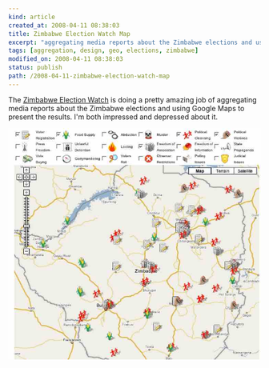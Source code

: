 ```yaml
--- 
kind: article
created_at: 2008-04-11 08:38:03
title: Zimbabwe Election Watch Map
excerpt: "aggregating media reports about the Zimbabwe elections and using Google Maps to present the results"
tags: [aggregation, design, geo, elections, zimbabwe]
modified_on: 2008-04-11 08:38:03
status: publish 
path: /2008-04-11-zimbabwe-election-watch-map
---
```


The <a href="http://www.sokwanele.com/">Zimbabwe Election Watch</a> is doing a pretty amazing job of aggregating media reports about the Zimbabwe elections and using Google Maps to present the results. I'm both impressed and depressed about it. 

<img src='/images/picture-8.jpg' alt='zimbabwe election watch'  width='650px' />